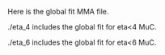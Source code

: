 Here is the global fit MMA file.

./eta_4 includes the global fit for eta<4 MuC.

./eta_6 includes the global fit for eta<6 MuC.
